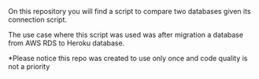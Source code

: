 
On this repository you will find a script to compare two databases given its connection script. 

The use case where this script was used was after migration a database from AWS RDS to Heroku database. 

*Please notice this repo was created to use only once and code quality is not a priority
